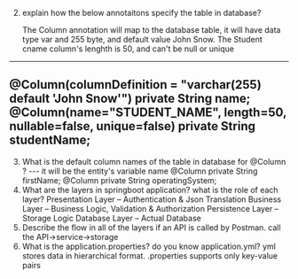 
2. explain how the below annotaitons specify the table in database?
    
    The Column annotation will map to the database table, it will have data type var and 255 byte, and default 
    value John Snow.
    The Student cname column's lenghth is 50, and can't be null or unique

---
   @Column(columnDefinition = "varchar(255) default 'John Snow'")
   private String name;
   @Column(name="STUDENT_NAME", length=50, nullable=false, unique=false)
   private String studentName;
---
3. What is the default column names of the table in database for  @Column ?
--- it will be the entity's variable name
   @Column
   private String firstName;
   @Column
   private String operatingSystem;
4. What are the layers in springboot application? what is the role of each layer?
   Presentation Layer – Authentication & Json Translation
   Business Layer – Business Logic, Validation & Authorization
   Persistence Layer – Storage Logic
   Database Layer – Actual Database
5. Describe the flow in all of the layers if an API is called by Postman.
  call the API->service->storage
6. What is the application.properties? do you know application.yml?
   yml stores data in hierarchical format. .properties supports only key-value pairs 




